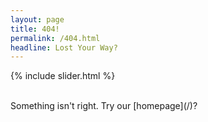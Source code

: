 ```yaml
---
layout: page
title: 404!
permalink: /404.html
headline: Lost Your Way?
---
```


{% include slider.html %}

<div class="container" markdown="1">

<br/>
Something isn't right. Try our [homepage](/)?

</div>
